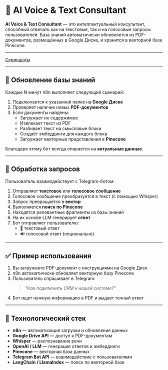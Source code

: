 # 🤖 AI Voice & Text Consultant

**AI Voice & Text Consultant** — это интеллектуальный консультант, способный отвечать как на текстовые, так и на голосовые запросы пользователей. База знаний автоматически обновляется из PDF-документов, размещённых в Google Диске, и хранится в векторной базе Pinecone.

---

[Скриншоты](/img/readme.md)

---

## 🔄 Обновление базы знаний

Каждые N минут n8n выполняет следующий сценарий:

1. Подключается к указанной папке на **Google Диске**
2. Проверяет наличие новых **PDF-документов**
3. Если документы найдены:
    - Загружает их содержимое
    - Извлекает текст из PDF
    - Разбивает текст на смысловые блоки
    - Создаёт эмбеддинги для каждого блока
    - Загружает векторные представления в **Pinecone**

Благодаря этому бот всегда опирается на **актуальные данные**.

---

## 💬 Обработка запросов

Пользователь взаимодействует с Telegram-ботом:

1. Отправляет **текстовое** или **голосовое сообщение**
2. Голосовое сообщение преобразуется в текст (с помощью Whisper)
3. Запрос превращается в **вектор**
4. Выполняется **поиск по Pinecone**
5. Находятся релевантные фрагменты из базы знаний
6. На их основе LLM генерирует **ответ**
7. Бот отправляет пользователю:
   - 📄 текстовый ответ
   - 🔊 голосовой ответ (опционально)

---

## ✅ Пример использования

1. Вы загружаете PDF-документ с инструкциями на Google Диск
2. n8n автоматически обновляет векторную базу Pinecone
3. Пользователь спрашивает в Telegram:  
   > *"Как подключить CRM к нашей системе?"*
4. Бот ищет нужную информацию в PDF и выдает точный ответ

---

## 🔧 Технологический стек

- **n8n** — автоматизация загрузки и обновления данных
- **Google Drive API** — доступ к PDF-документам
- **Whisper** — распознавание речи
- **OpenAI / LLM** — генерация ответов и эмбеддинги
- **Pinecone** — векторная база данных
- **Telegram Bot API** — взаимодействие с пользователями
- **LangChain / LlamaIndex** — поиск по векторной базе


